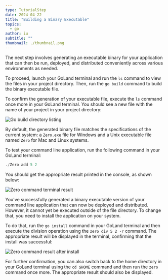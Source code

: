 ```yaml
---
type: TutorialStep
date: 2024-04-22
title: "Building a Binary Executable"
topics:
  - go
author: iu
subtitle: ""
thumbnail: ./thumbnail.png
---
```


The next step involves generating an executable binary for your application that can then be run, deployed, and distributed conveniently across various environments as needed.

To proceed, launch your GoLand terminal and run the `ls` command to view the files in your project directory. Then, run the `go build` command to build the binary executable file.

To confirm the generation of your executable file, execute the `ls` command once more in your GoLand terminal. You should see a new file with the name of your project in your project directory:

![Go build directory listing](https://i.imgur.com/tU0C9hE.png)

By default, the generated binary file matches the specifications of the current system: a `Zero.exe` file for Windows and a Unix executable file named `Zero` for Mac and Linux systems.

To test your command line application, run the following command in your GoLand terminal:

```go
./Zero add 5 2
```

You should get the appropriate result printed in the console, as shown below:

![Zero command terminal result](https://i.imgur.com/mlH1oJS.png)

You've successfully generated a binary executable version of your command line application that can now be deployed and distributed. However, it cannot yet be executed outside of the file directory. To change that, you need to install the application on your system.

To do that, run the `go install` command in your GoLand terminal and then execute the division operation using the `zero div 5 2 -r` command. The appropriate result will be displayed in the terminal, confirming that the install was successful:

![Zero command result after install](https://i.imgur.com/H6NkUZm.png)

For further confirmation, you can also switch back to the home directory in your GoLand terminal using the `cd $HOME` command and then run the `zero` command once more. The appropriate result should also be displayed.
